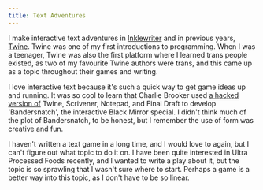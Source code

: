 ```yaml
---
title: Text Adventures
---
```

I make interactive text adventures in [Inklewriter](https://www.inklestudios.com/inklewriter/) and in previous years, [Twine](https://twinery.org/). Twine was one of my first introductions to programming. When I was a teenager, Twine was also the first platform where I learned trans people existed, as two of my favourite Twine authors were trans, and this came up as a topic throughout their games and writing.

I love interactive text because it's such a quick way to get game ideas up and running. It was so cool to learn that Charlie Brooker used [a hacked version of](https://www.wired.com/story/black-mirror-bandersnatch-interactive-episode/) Twine, Scrivener, Notepad, and Final Draft to develop 'Bandersnatch', the interactive Black Mirror special. I didn't think much of the plot of Bandersnatch, to be honest, but I remember the use of form was creative and fun.

I haven't written a text game in a long time, and I would love to again, but I can't figure out what topic to do it on. I have been quite interested in Ultra Processed Foods recently, and I wanted to write a play about it, but the topic is so sprawling that I wasn't sure where to start. Perhaps a game is a better way into this topic, as I don't have to be so linear.